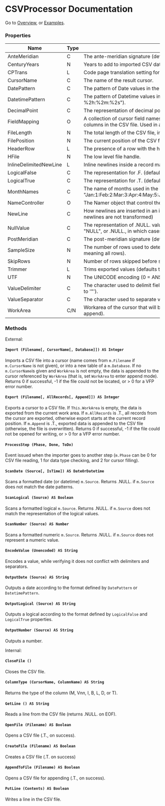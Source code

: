 # CSVProcessor Documentation

Go to [Overview](DOCUMENTATION.md "Overview"), or [Examples](examples.md "Examples").

### Properties

| Name | Type | Information |
| ---- | ---- | ----------- |
| AnteMeridian | C | The ante-meridian signature (defaults to "AM"). |
| CenturyYears | N | Years to add to imported CSV dates (defaults to 0). |
| CPTrans | L | Code page translation setting for new text columns (defaults to .F.) |
| CursorName | C | The name of the result cursor. |
| DatePattern | C | The pattern of Date values in the CSV file (defaults to "%4Y-%2M-%2D"). |
| DatetimePattern | C | The pattern of Datetime values in the CSV file (defaults to "%4Y-%2M-%2D %2h:%2m:%2s"). |
| DecimalPoint | C | The representation of decimal point in the CSV file (defaults to "."). |
| FieldMapping | O | A collection of cursor field names, mapped (by indexed position or by key) to the columns in the CSV file. Used in append mode. |
| FileLength | N | The total length of the CSV file, in bytes. |
| FilePosition | N | The current position of the CSV file, while being read. |
| HeaderRow | L | The presence of a row with the header for columns (defaults to .T.). |
| HFile | N | The low level file handle. |
| InlineDelimitedNewLine | L | Inline newlines inside a record may be delimited with the value delimiter. |
| LogicalFalse | C | The representation for .F. (defaults to "F") |
| LogicalTrue | C | The representation for .T. (defaults to "T") |
| MonthNames | C | The name of months used in the date or datetime values (defaults to "Jan:1:Feb:2:Mar:3:Apr:4:May:5:Jun:6:Jul:7:Aug:8:Sep:9:Oct:10:Nov:11:Dec:12") |
| NameController | O | The Namer object that control the naming of fields and cursor. |
| NewLine | C | How newlines are inserted in an imported or exported value (defaults to .NULL., newlines are not transformed) |
| NullValue | C | The representation of .NULL. values (defaults to ""). Can be a string, such as "NULL", or .NULL., in which cases empty values are kept as such. |
| PostMeridian | C | The post-meridian signature (defaults to "PM"). |
| SampleSize | N | The number of rows used to determine the column data type (defaults to 0, meaning all rows). |
| SkipRows | N | Number of rows skipped before starting the import (defaults to 0) |
| Trimmer | L | Trims exported values (defaults to .T.) |
| UTF | N | The UNICODE encoding (0 = ANSI, 1 = LittleEndian, 2 = BigEndian, 3 = UTF8) |
| ValueDelimiter | C | The character used to delimit fields that may include value separators (defaults to '"'). |
| ValueSeparator | C | The character used to separate values (defaults to ","). |
| WorkArea | C/N | Workarea of the cursor that will be appended (defaults to empty, meaning no append). |

### Methods

External:

#### `Import (Filename[, CursorName[, Database]]) AS Integer`
Imports a CSV file into a cursor (name comes from `m.Filename` if `m.CursorName` is not given), or into a new table of a `m.Database`. If no `m.CursorName`is given and `WorkArea` is not empty, the data is appended to the cursor referenced by `WorkArea` (that is, set `WorkArea` to enter append mode).
Returns 0 if successful, -1 if the file could not be located, or > 0 for a VFP error number.

#### `Export (Filename[, AllRecords[, Append]]) AS Integer`
Exports a cursor to a CSV file. If `This.WorkArea` is empty, the data is exported from the current work area. If `m.AllRecords` is .T., all records from the cursor are exported, otherwise export starts at the current record position. If `m.Append` is .T., exported data is appended to the CSV file (otherwise, the file is overwritten).
Returns 0 if successful, -1 if the file could not be opened for writing, or > 0 for a VFP error number.

#### `ProcessStep (Phase, Done, ToDo)`
Event issued when the importer goes to another step (`m.Phase` can be 0 for CSV file reading, 1 for data type checking, and 2 for cursor filling).

#### `ScanDate (Source[, IsTime]) AS DateOrDatetime`
Scans a formatted date (or datetime) `m.Source`. Returns .NULL. if `m.Source` does not match the date patterns.

#### `ScanLogical (Source) AS Boolean`
Scans a formatted logical `m.Source`. Returns .NULL. if `m.Source` does not match the representation of the logical values.

#### `ScanNumber (Source) AS Number`
Scans a formatted numeric `m.Source`. Returns .NULL. if `m.Source` does not represent a numeric value.

#### `EncodeValue (Unencoded) AS String`
Encodes a value, while verifying it does not conflict with delimiters and separators. 

#### `OutputDate (Source) AS String`
Outputs a date according to the format defined by `DatePattern` or `DatetimePattern`.

#### `OutputLogical (Source) AS String`
Outputs a logical according to the format defined by `LogicalFalse` and `LogicalTrue` properties.

#### `OutputNumber (Source) AS String`
Outputs a number.

Internal:

#### `CloseFile ()`
Closes the CSV file.

#### `ColumnType (CursorName, ColumnName) AS String`
Returns the type of the column (M, V*nn*, I, B, L, D, or T).

#### `GetLine () AS String`
Reads a line from the CSV file (returns .NULL. on EOF).

#### `OpenFile (Filename) AS Boolean`
Opens a CSV file (.T., on success).

#### `CreateFile (Filename) AS Boolean`
Creates a CSV file (.T. on success)

#### `AppendToFile (Filename) AS Boolean`
Opens a CSV file for appending (.T., on success).

#### `PutLine (Contents) AS Boolean`
Writes a line in the CSV file.
